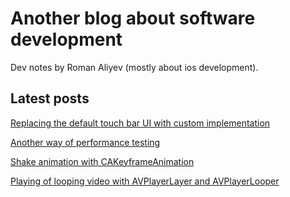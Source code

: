 # Another blog about software development

Dev notes by Roman Aliyev (mostly about ios development).


## Latest posts

[Replacing the default touch bar UI with custom implementation](posts/20210108.md)

[Another way of performance testing](posts/20200705.md)

[Shake animation with CAKeyframeAnimation](posts/20200704.md)

[Playing of looping video with AVPlayerLayer and AVPlayerLooper](posts/20200628.md)
